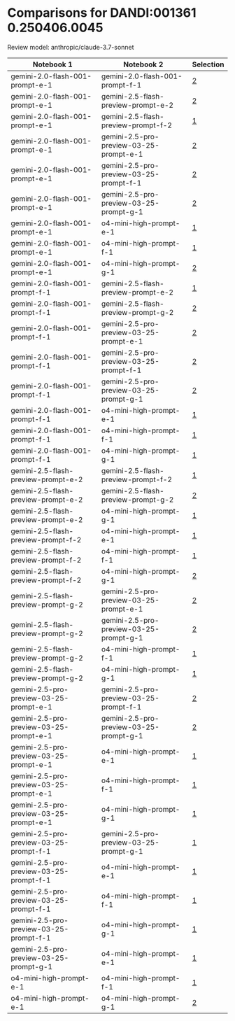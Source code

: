 # Comparisons for DANDI:001361 0.250406.0045

Review model: anthropic/claude-3.7-sonnet

| Notebook 1 | Notebook 2 | Selection |
|------------|------------|----------|
| gemini-2.0-flash-001-prompt-e-1 | gemini-2.0-flash-001-prompt-f-1 | [2](gemini-2.0-flash-001-prompt-e-1/comparisons/gemini-2.0-flash-001-prompt-f-1/comparison_thinking.md) |
| gemini-2.0-flash-001-prompt-e-1 | gemini-2.5-flash-preview-prompt-e-2 | [2](gemini-2.0-flash-001-prompt-e-1/comparisons/gemini-2.5-flash-preview-prompt-e-2/comparison_thinking.md) |
| gemini-2.0-flash-001-prompt-e-1 | gemini-2.5-flash-preview-prompt-f-2 | [1](gemini-2.0-flash-001-prompt-e-1/comparisons/gemini-2.5-flash-preview-prompt-f-2/comparison_thinking.md) |
| gemini-2.0-flash-001-prompt-e-1 | gemini-2.5-pro-preview-03-25-prompt-e-1 | [2](gemini-2.0-flash-001-prompt-e-1/comparisons/gemini-2.5-pro-preview-03-25-prompt-e-1/comparison_thinking.md) |
| gemini-2.0-flash-001-prompt-e-1 | gemini-2.5-pro-preview-03-25-prompt-f-1 | [2](gemini-2.0-flash-001-prompt-e-1/comparisons/gemini-2.5-pro-preview-03-25-prompt-f-1/comparison_thinking.md) |
| gemini-2.0-flash-001-prompt-e-1 | gemini-2.5-pro-preview-03-25-prompt-g-1 | [2](gemini-2.0-flash-001-prompt-e-1/comparisons/gemini-2.5-pro-preview-03-25-prompt-g-1/comparison_thinking.md) |
| gemini-2.0-flash-001-prompt-e-1 | o4-mini-high-prompt-e-1 | [1](gemini-2.0-flash-001-prompt-e-1/comparisons/o4-mini-high-prompt-e-1/comparison_thinking.md) |
| gemini-2.0-flash-001-prompt-e-1 | o4-mini-high-prompt-f-1 | [1](gemini-2.0-flash-001-prompt-e-1/comparisons/o4-mini-high-prompt-f-1/comparison_thinking.md) |
| gemini-2.0-flash-001-prompt-e-1 | o4-mini-high-prompt-g-1 | [2](gemini-2.0-flash-001-prompt-e-1/comparisons/o4-mini-high-prompt-g-1/comparison_thinking.md) |
| gemini-2.0-flash-001-prompt-f-1 | gemini-2.5-flash-preview-prompt-e-2 | [1](gemini-2.0-flash-001-prompt-f-1/comparisons/gemini-2.5-flash-preview-prompt-e-2/comparison_thinking.md) |
| gemini-2.0-flash-001-prompt-f-1 | gemini-2.5-flash-preview-prompt-g-2 | [2](gemini-2.0-flash-001-prompt-f-1/comparisons/gemini-2.5-flash-preview-prompt-g-2/comparison_thinking.md) |
| gemini-2.0-flash-001-prompt-f-1 | gemini-2.5-pro-preview-03-25-prompt-e-1 | [2](gemini-2.0-flash-001-prompt-f-1/comparisons/gemini-2.5-pro-preview-03-25-prompt-e-1/comparison_thinking.md) |
| gemini-2.0-flash-001-prompt-f-1 | gemini-2.5-pro-preview-03-25-prompt-f-1 | [2](gemini-2.0-flash-001-prompt-f-1/comparisons/gemini-2.5-pro-preview-03-25-prompt-f-1/comparison_thinking.md) |
| gemini-2.0-flash-001-prompt-f-1 | gemini-2.5-pro-preview-03-25-prompt-g-1 | [2](gemini-2.0-flash-001-prompt-f-1/comparisons/gemini-2.5-pro-preview-03-25-prompt-g-1/comparison_thinking.md) |
| gemini-2.0-flash-001-prompt-f-1 | o4-mini-high-prompt-e-1 | [1](gemini-2.0-flash-001-prompt-f-1/comparisons/o4-mini-high-prompt-e-1/comparison_thinking.md) |
| gemini-2.0-flash-001-prompt-f-1 | o4-mini-high-prompt-f-1 | [1](gemini-2.0-flash-001-prompt-f-1/comparisons/o4-mini-high-prompt-f-1/comparison_thinking.md) |
| gemini-2.0-flash-001-prompt-f-1 | o4-mini-high-prompt-g-1 | [1](gemini-2.0-flash-001-prompt-f-1/comparisons/o4-mini-high-prompt-g-1/comparison_thinking.md) |
| gemini-2.5-flash-preview-prompt-e-2 | gemini-2.5-flash-preview-prompt-f-2 | [1](gemini-2.5-flash-preview-prompt-e-2/comparisons/gemini-2.5-flash-preview-prompt-f-2/comparison_thinking.md) |
| gemini-2.5-flash-preview-prompt-e-2 | gemini-2.5-flash-preview-prompt-g-2 | [2](gemini-2.5-flash-preview-prompt-e-2/comparisons/gemini-2.5-flash-preview-prompt-g-2/comparison_thinking.md) |
| gemini-2.5-flash-preview-prompt-e-2 | o4-mini-high-prompt-g-1 | [1](gemini-2.5-flash-preview-prompt-e-2/comparisons/o4-mini-high-prompt-g-1/comparison_thinking.md) |
| gemini-2.5-flash-preview-prompt-f-2 | o4-mini-high-prompt-e-1 | [1](gemini-2.5-flash-preview-prompt-f-2/comparisons/o4-mini-high-prompt-e-1/comparison_thinking.md) |
| gemini-2.5-flash-preview-prompt-f-2 | o4-mini-high-prompt-f-1 | [1](gemini-2.5-flash-preview-prompt-f-2/comparisons/o4-mini-high-prompt-f-1/comparison_thinking.md) |
| gemini-2.5-flash-preview-prompt-f-2 | o4-mini-high-prompt-g-1 | [2](gemini-2.5-flash-preview-prompt-f-2/comparisons/o4-mini-high-prompt-g-1/comparison_thinking.md) |
| gemini-2.5-flash-preview-prompt-g-2 | gemini-2.5-pro-preview-03-25-prompt-e-1 | [2](gemini-2.5-flash-preview-prompt-g-2/comparisons/gemini-2.5-pro-preview-03-25-prompt-e-1/comparison_thinking.md) |
| gemini-2.5-flash-preview-prompt-g-2 | gemini-2.5-pro-preview-03-25-prompt-g-1 | [2](gemini-2.5-flash-preview-prompt-g-2/comparisons/gemini-2.5-pro-preview-03-25-prompt-g-1/comparison_thinking.md) |
| gemini-2.5-flash-preview-prompt-g-2 | o4-mini-high-prompt-f-1 | [1](gemini-2.5-flash-preview-prompt-g-2/comparisons/o4-mini-high-prompt-f-1/comparison_thinking.md) |
| gemini-2.5-flash-preview-prompt-g-2 | o4-mini-high-prompt-g-1 | [1](gemini-2.5-flash-preview-prompt-g-2/comparisons/o4-mini-high-prompt-g-1/comparison_thinking.md) |
| gemini-2.5-pro-preview-03-25-prompt-e-1 | gemini-2.5-pro-preview-03-25-prompt-f-1 | [2](gemini-2.5-pro-preview-03-25-prompt-e-1/comparisons/gemini-2.5-pro-preview-03-25-prompt-f-1/comparison_thinking.md) |
| gemini-2.5-pro-preview-03-25-prompt-e-1 | gemini-2.5-pro-preview-03-25-prompt-g-1 | [2](gemini-2.5-pro-preview-03-25-prompt-e-1/comparisons/gemini-2.5-pro-preview-03-25-prompt-g-1/comparison_thinking.md) |
| gemini-2.5-pro-preview-03-25-prompt-e-1 | o4-mini-high-prompt-e-1 | [1](gemini-2.5-pro-preview-03-25-prompt-e-1/comparisons/o4-mini-high-prompt-e-1/comparison_thinking.md) |
| gemini-2.5-pro-preview-03-25-prompt-e-1 | o4-mini-high-prompt-f-1 | [1](gemini-2.5-pro-preview-03-25-prompt-e-1/comparisons/o4-mini-high-prompt-f-1/comparison_thinking.md) |
| gemini-2.5-pro-preview-03-25-prompt-e-1 | o4-mini-high-prompt-g-1 | [1](gemini-2.5-pro-preview-03-25-prompt-e-1/comparisons/o4-mini-high-prompt-g-1/comparison_thinking.md) |
| gemini-2.5-pro-preview-03-25-prompt-f-1 | gemini-2.5-pro-preview-03-25-prompt-g-1 | [1](gemini-2.5-pro-preview-03-25-prompt-f-1/comparisons/gemini-2.5-pro-preview-03-25-prompt-g-1/comparison_thinking.md) |
| gemini-2.5-pro-preview-03-25-prompt-f-1 | o4-mini-high-prompt-e-1 | [1](gemini-2.5-pro-preview-03-25-prompt-f-1/comparisons/o4-mini-high-prompt-e-1/comparison_thinking.md) |
| gemini-2.5-pro-preview-03-25-prompt-f-1 | o4-mini-high-prompt-f-1 | [1](gemini-2.5-pro-preview-03-25-prompt-f-1/comparisons/o4-mini-high-prompt-f-1/comparison_thinking.md) |
| gemini-2.5-pro-preview-03-25-prompt-f-1 | o4-mini-high-prompt-g-1 | [1](gemini-2.5-pro-preview-03-25-prompt-f-1/comparisons/o4-mini-high-prompt-g-1/comparison_thinking.md) |
| gemini-2.5-pro-preview-03-25-prompt-g-1 | o4-mini-high-prompt-e-1 | [1](gemini-2.5-pro-preview-03-25-prompt-g-1/comparisons/o4-mini-high-prompt-e-1/comparison_thinking.md) |
| o4-mini-high-prompt-e-1 | o4-mini-high-prompt-f-1 | [1](o4-mini-high-prompt-e-1/comparisons/o4-mini-high-prompt-f-1/comparison_thinking.md) |
| o4-mini-high-prompt-e-1 | o4-mini-high-prompt-g-1 | [2](o4-mini-high-prompt-e-1/comparisons/o4-mini-high-prompt-g-1/comparison_thinking.md) |
